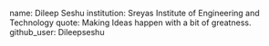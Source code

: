 name: Dileep Seshu
institution: Sreyas Institute of Engineering and Technology
quote: Making Ideas happen with a bit of greatness.
github_user: Dileepseshu
